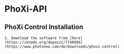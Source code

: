# PhoXi-API
  ## PhoXi Control Installation
    1. Download the software from [here](https://zenodo.org/deposit/7748986](https://www.photoneo.com/de/downloads/phoxi-control)
